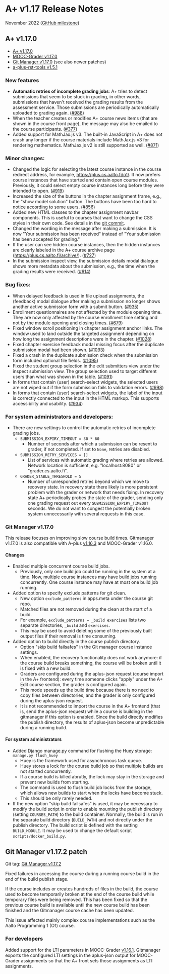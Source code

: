 # A+ v1.17 Release Notes

November 2022 ([GitHub milestone](https://github.com/apluslms/a-plus/milestone/13?closed=1))

## A+ v1.17.0

* [A+ v1.17.0](https://github.com/apluslms/a-plus/releases/tag/v1.17.0)
* [MOOC-Grader v1.17.0](https://github.com/apluslms/mooc-grader/releases/tag/v1.17.0)
* [Git Manager v1.17.0](https://github.com/apluslms/gitmanager/releases/tag/v1.17.0) (see also newer patches)
* [a-plus-rst-tools v1.5.1](https://github.com/apluslms/a-plus-rst-tools/releases/tag/v1.5.1)

### New features

* **Automatic retries of incomplete grading jobs**:
  A+ tries to detect submissions that seem to be stuck in grading,
  in other words, submissions that haven't received the grading results
  from the assessment service.
  Those submissions are periodically automatically uploaded to grading again.
  ([#988](https://github.com/apluslms/a-plus/issues/988))
* When the teacher creates or modifies A+ course news items
  (that are shown in the course front page),
  the message may also be emailed to the course participants.
  ([#377](https://github.com/apluslms/a-plus/issues/377))
* Added support for MathJax.js v3.
  The built-in JavaScript in A+ does not crash any longer if the course materials include MathJax.js v3 for rendering mathematics.
  MathJax.js v2 is still supported as well.
  ([#871](https://github.com/apluslms/a-plus/issues/871))


### Minor changes:

* Changed the logic for selecting the latest course instance in the course redirect address,
  for example, https://plus.cs.aalto.fi/o1/.
  It now prefers course instances that have started and contain open course modules.
  Previously, it could select empty course instances long before they were intended to open.
  ([#919](https://github.com/apluslms/a-plus/issues/919))
* Increased the size of the buttons in the chapter assignment frame, e.g., the "show model solution" button.
  The buttons have been too hard to notice according to some users.
  ([#856](https://github.com/apluslms/a-plus/issues/856))
* Added new HTML classes to the chapter assignment navbar components.
  This is useful to courses that want to change the CSS styles in their own code.
  See details in the [git commit](https://github.com/apluslms/a-plus/commit/cdec775cd216f1ab63bb7d4dbf02d16aa30e118b).
* Changed the wording in the message after making a submission.
  It is now "Your submission has been received" instead of "Your submission has been accepted for grading."
* If the user can see hidden course instances, then the hidden instances are clearly labeled in the A+ course archive page
  (https://plus.cs.aalto.fi/archive/).
  ([#727](https://github.com/apluslms/a-plus/issues/727))
* In the submission inspect view, the submission details modal dialogue shows more metadata about the submission,
  e.g., the time when the grading results were received.
  ([#614](https://github.com/apluslms/a-plus/issues/614))


### Bug fixes:

* When delayed feedback is used in file upload assignments,
  the (feedback) modal dialogue after making a submission no longer shows another active submission form with a submit button.
  ([#935](https://github.com/apluslms/a-plus/issues/935))
* Enrollment questionnaires are not affected by the module opening time.
  They are now only affected by the course enrollment time setting and not by the module opening and closing times.
  ([#679](https://github.com/apluslms/a-plus/issues/679))
* Fixed window scroll positioning in chapter assignment anchor links.
  The window used to land outside the targeted assignment depending on how long the assignment descriptions were in the chapter.
  ([#1028](https://github.com/apluslms/a-plus/issues/1028))
* Fixed chapter exercise feedback modal missing focus after the duplicate submission modal had been shown.
  ([#1093](https://github.com/apluslms/a-plus/issues/1093))
* Fixed a crash in the duplicate submission check when the submission form included optional file fields.
  ([#1095](https://github.com/apluslms/a-plus/issues/1095))
* Fixed the student group selection in the edit submitters view under the inspect submission view.
  The group selection used to target different users than what was shown in the table.
  ([#1091](https://github.com/apluslms/a-plus/issues/1091))
* In forms that contain (user) search-select widgets,
  the selected users are not wiped out if the form submission fails to validation errors.
  ([#998](https://github.com/apluslms/a-plus/issues/998))
* In forms that contain (user) search-select widgets,
  the label of the input is correctly connected to the input in the HTML markup.
  This supports accessibility and usability.
  ([#934](https://github.com/apluslms/a-plus/issues/934))


### For system administrators and developers:

* There are new settings to control the automatic retries of incomplete grading jobs.
  - `SUBMISSION_EXPIRY_TIMEOUT = 30 * 60`
    * Number of seconds after which a submission can be resent to grader, if not completed.
      If set to `None`, retries are disabled.
  - `SUBMISSION_RETRY_SERVICES = []`
    * List of services with automatic grading where retries are allowed.
      Network location is sufficient, e.g. "localhost:8080" or "grader.cs.aalto.fi".
  - `GRADER_STABLE_THRESHOLD = 5`
    * Number of unresponded retries beyond which we move to recovery state.
      In recovery state there likely is more persistent problem with the grader or network that needs fixing.
      In recovery state A+ periodically probes the state of the grader,
      sending only one grading request out every `SUBMISSION_EXPIRY_TIMEOUT` seconds.
      We do not want to congest the potentially broken system unnecessarily with several requests in this case.


### Git Manager v1.17.0

This release focuses on improving slow course build times.
Gitmanager v1.17.0 is also compatible with A-plus [v1.16.3](v1_16.md) and MOOC-Grader v1.16.0.

#### Changes

* Enabled multiple concurrent course build jobs.
  - Previously, only one build job could be running in the system at a time.
    Now, multiple course instances may have build jobs running concurrently.
    One course instance may have at most one build job running.
* Added option to specify exclude patterns for git clean.
  - New option `exclude_patterns` in apps.meta under the course git repo.
  - Matched files are not removed during the clean at the start of a build.
  - For example, `exclude_patterns = _build exercises` lists two separate directories, `_build` and `exercises`.
  - This may be used to avoid deleting some of the previously built output files if their removal is time consuming.
* Added option to build directly in the course publish directory.
  - Option "skip build failsafes" in the Git manager course instance settings.
  - When enabled, the recovery functionality does not work anymore:
    if the course build breaks something, the course will be broken until it is fixed with a new build.
  - Graders are configured during the aplus-json request (course import in the A+ frontend):
    every time someone clicks "apply" under the A+ Edit course section, the grader is configured again.
  - This mode speeds up the build time because there is no need to copy files between directories,
    and the grader is only configured during the aplus-json request.
  - It is not recommended to import the course in the A+ frontend (that is, send the aplus-json request)
    while a course is building in the gitmanager if this option is enabled.
    Since the build directly modifies the publish directory,
    the results of aplus-json become unpredictable during a running build.

#### For system administrators

* Added Django manage.py command for flushing the Huey storage: `manage.py flush_huey`
  - Huey is the framework used for asynchronous task queue.
  - Huey stores a lock for the course build job so that multiple builds are not started concurrently.
  - If a course build is killed abrutly, the lock may stay in the storage and prevent new builds from starting.
  - The command is used to flush build job locks from the storage,
    which allows new builds to start when the locks have become stuck.
  - This should be only rarely needed.
* If the new option "skip build failsafes" is used,
  it may be necessary to modify the build script
  in order to enable mounting the publish directory (setting `COURSES_PATH`) to the build container.
  Normally, the build is run in the separate build directory (`BUILD_PATH`)
  and not directly under the publish directory.
  The build script is defined with the setting `BUILD_MODULE`.
  It may be used to change the default script `scripts/docker_build.py`.


## Git Manager v1.17.2 patch

Git tag: [Git Manager v1.17.2](https://github.com/apluslms/gitmanager/releases/tag/v1.17.2)

Fixed failures in accessing the course during a running course build in the end of the build publish stage.

If the course includes or creates hundreds of files in the build,
the course used to become temporarily broken at the end of the course build
while temporary files were being removed.
This has been fixed so that the previous course build is available
until the new course build has been finished
and the Gitmanager course cache has been updated.

This issue affected mainly complex course implementations such as the Aalto Programming 1 (O1) course.

### For developers

Added support for the LTI parameters in MOOC-Grader [v1.16.1](v1_16.md).
Gitmanager exports the configured LTI settings in the aplus-json output for MOOC-Grader assignments
so that the A+ front sets those assignments as LTI assignments.
